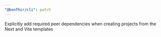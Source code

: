 ```yaml
---
"@bonfhir/cli": patch
---
```


Explicitly add required peer dependencies when creating projects from the Next and Vite templates
